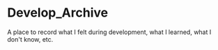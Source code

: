 # Develop_Archive
A place to record what I felt during development, what I learned, what I don't know, etc.
